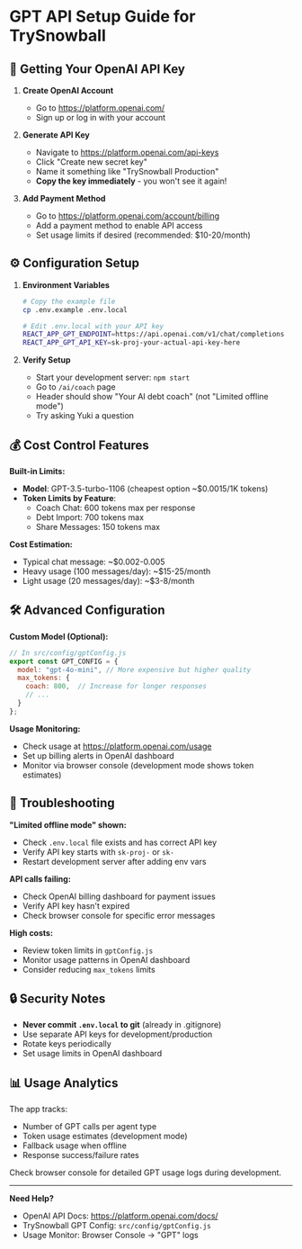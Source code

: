# GPT API Setup Guide for TrySnowball

## 🔑 Getting Your OpenAI API Key

1. **Create OpenAI Account**
   - Go to https://platform.openai.com/
   - Sign up or log in with your account

2. **Generate API Key**
   - Navigate to https://platform.openai.com/api-keys
   - Click "Create new secret key"
   - Name it something like "TrySnowball Production"
   - **Copy the key immediately** - you won't see it again!

3. **Add Payment Method**
   - Go to https://platform.openai.com/account/billing
   - Add a payment method to enable API access
   - Set usage limits if desired (recommended: $10-20/month)

## ⚙️ Configuration Setup

1. **Environment Variables**
   ```bash
   # Copy the example file
   cp .env.example .env.local
   
   # Edit .env.local with your API key
   REACT_APP_GPT_ENDPOINT=https://api.openai.com/v1/chat/completions
   REACT_APP_GPT_API_KEY=sk-proj-your-actual-api-key-here
   ```

2. **Verify Setup**
   - Start your development server: `npm start`
   - Go to `/ai/coach` page
   - Header should show "Your AI debt coach" (not "Limited offline mode")
   - Try asking Yuki a question

## 💰 Cost Control Features

**Built-in Limits:**
- **Model**: GPT-3.5-turbo-1106 (cheapest option ~$0.0015/1K tokens)
- **Token Limits by Feature**:
  - Coach Chat: 600 tokens max per response
  - Debt Import: 700 tokens max
  - Share Messages: 150 tokens max

**Cost Estimation:**
- Typical chat message: ~$0.002-0.005
- Heavy usage (100 messages/day): ~$15-25/month
- Light usage (20 messages/day): ~$3-8/month

## 🛠️ Advanced Configuration

**Custom Model (Optional):**
```javascript
// In src/config/gptConfig.js
export const GPT_CONFIG = {
  model: "gpt-4o-mini", // More expensive but higher quality
  max_tokens: {
    coach: 800,  // Increase for longer responses
    // ...
  }
};
```

**Usage Monitoring:**
- Check usage at https://platform.openai.com/usage
- Set up billing alerts in OpenAI dashboard
- Monitor via browser console (development mode shows token estimates)

## 🚨 Troubleshooting

**"Limited offline mode" shown:**
- Check `.env.local` file exists and has correct API key
- Verify API key starts with `sk-proj-` or `sk-`
- Restart development server after adding env vars

**API calls failing:**
- Check OpenAI billing dashboard for payment issues
- Verify API key hasn't expired
- Check browser console for specific error messages

**High costs:**
- Review token limits in `gptConfig.js`
- Monitor usage patterns in OpenAI dashboard
- Consider reducing `max_tokens` limits

## 🔒 Security Notes

- **Never commit `.env.local` to git** (already in .gitignore)
- Use separate API keys for development/production
- Rotate keys periodically
- Set usage limits in OpenAI dashboard

## 📊 Usage Analytics

The app tracks:
- Number of GPT calls per agent type
- Token usage estimates (development mode)
- Fallback usage when offline
- Response success/failure rates

Check browser console for detailed GPT usage logs during development.

---

**Need Help?** 
- OpenAI API Docs: https://platform.openai.com/docs/
- TrySnowball GPT Config: `src/config/gptConfig.js`
- Usage Monitor: Browser Console → "GPT" logs